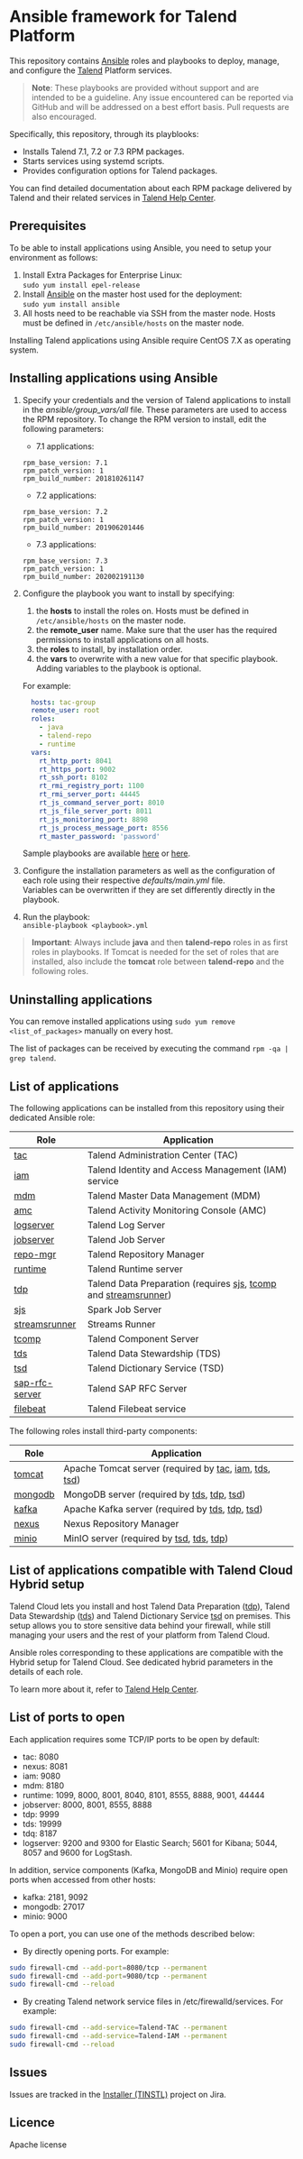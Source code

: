 # Ansible framework for Talend Platform

This repository contains [Ansible](https://www.ansible.com/) roles and playbooks to deploy, manage, and configure the [Talend](https://www.talend.com) Platform services.

> **Note**: These playbooks are provided without support and are intended to be a guideline. Any issue encountered can be reported via GitHub and will be addressed on a best effort basis. Pull requests are also encouraged.

Specifically, this repository, through its playblooks:

* Installs Talend 7.1, 7.2 or 7.3 RPM packages.
* Starts services using systemd scripts.
* Provides configuration options for Talend packages.

You can find detailed documentation about each RPM package delivered by Talend and their related services in [Talend Help Center](https://help.talend.com/search/all?query=rpm&content-lang=en-US).

## Prerequisites

To be able to install applications using Ansible, you need to setup your environment as follows:

1. Install Extra Packages for Enterprise Linux: <br/> `sudo yum install epel-release`
2. Install [Ansible](https://www.ansible.com/) on the master host used for the deployment: <br/> `sudo yum install ansible`
3. All hosts need to be reachable via SSH from the master node. Hosts must be defined in `/etc/ansible/hosts` on the master node.

Installing Talend applications using Ansible require CentOS 7.X as operating system.

## Installing applications using Ansible

1. Specify your credentials and the version of Talend applications to install in the *ansible/group_vars/all* file. These parameters are used to access the RPM repository.
To change the RPM version to install, edit the following parameters:
    * 7.1 applications:
    ```
    rpm_base_version: 7.1
    rpm_patch_version: 1
    rpm_build_number: 201810261147
    ```
    * 7.2 applications:
    ```
    rpm_base_version: 7.2
    rpm_patch_version: 1
    rpm_build_number: 201906201446
    ```
    * 7.3 applications:
    ```
    rpm_base_version: 7.3
    rpm_patch_version: 1
    rpm_build_number: 202002191130
    ```

2. Configure the playbook you want to install by specifying:
    1. the **hosts** to install the roles on. Hosts must be defined in `/etc/ansible/hosts` on the master node.
    2. the **remote_user** name. Make sure that the user has the required permissions to install applications on all hosts.
    3. the **roles** to install, by installation order.
    4. the **vars** to overwrite with a new value for that specific playbook. Adding variables to the playbook is optional.

    For example:

    ```yml
      hosts: tac-group
      remote_user: root
      roles:
        - java
        - talend-repo
        - runtime
      vars:
        rt_http_port: 8041
        rt_https_port: 9002
        rt_ssh_port: 8102
        rt_rmi_registry_port: 1100
        rt_rmi_server_port: 44445
        rt_js_command_server_port: 8010
        rt_js_file_server_port: 8011
        rt_js_monitoring_port: 8898
        rt_js_process_message_port: 8556
        rt_master_password: 'password'
    ```

    Sample playbooks are available [here](ansible/examples) or [here](ansible).

3. Configure the installation parameters as well as the configuration of each role using their respective *defaults/main.yml* file. <br/> Variables can be overwritten if they are set differently directly in the playbook.
4. Run the playbook: <br/> `ansible-playbook <playbook>.yml`

> **Important**: Always include **java** and then **talend-repo** roles in as first roles in playbooks. If Tomcat is needed for the set of roles that are installed, also include the **tomcat** role between **talend-repo** and the following roles.


## Uninstalling applications

You can remove installed applications using `sudo yum remove <list_of_packages>` manually on every host.

The list of packages can be received by executing the command `rpm -qa | grep talend`.

## List of applications

The following applications can be installed from this repository using their dedicated Ansible role:

| Role                                           | Application                                                                                                                                |
| ---------------------------------------------- | ------------------------------------------------------------------------------------------------------------------------------------------ |
| [tac](ansible/roles/tac)                       | Talend Administration Center (TAC)                                                                                                         |
| [iam](ansible/roles/iam)                       | Talend Identity and Access Management (IAM) service                                                                                        |
| [mdm](ansible/roles/mdm)                       | Talend Master Data Management (MDM)                                                                                                        |
| [amc](ansible/roles/amc)                       | Talend Activity Monitoring Console (AMC)                                                                                                   |
| [logserver](ansible/roles/logserver)           | Talend Log Server                                                                                                                          |
| [jobserver](ansible/roles/jobserver)           | Talend Job Server                                                                                                                          |
| [repo-mgr](ansible/roles/repo-mgr)             | Talend Repository Manager                                                                                                                  |
| [runtime](ansible/roles/runtime)               | Talend Runtime server                                                                                                                      |
| [tdp](ansible/roles/tdp)                       | Talend Data Preparation (requires [sjs](ansible/roles/sjs), [tcomp](ansible/roles/tcomp) and [streamsrunner](ansible/roles/streamsrunner)) |
| [sjs](ansible/roles/sjs)                       | Spark Job Server                                                                                                                           |
| [streamsrunner](ansible/roles/streamsrunner)   | Streams Runner                                                                                                                             |
| [tcomp](ansible/roles/tcomp)                   | Talend Component Server                                                                                                                    |
| [tds](ansible/roles/tds)                       | Talend Data Stewardship (TDS)                                                                                                              |
| [tsd](ansible/roles/tsd)                       | Talend Dictionary Service (TSD)                                                                                                            |
| [sap-rfc-server](ansible/roles/sap-rfc-server) | Talend SAP RFC Server                                                                                                                      |
| [filebeat](ansible/roles/filebeat)             | Talend Filebeat service                                                                                                                    |

The following roles install third-party components:

| Role                             | Application                                                                                                                                 |
| -------------------------------- | ------------------------------------------------------------------------------------------------------------------------------------------- |
| [tomcat](ansible/roles/tomcat)   | Apache Tomcat server (required by [tac](ansible/roles/tac), [iam](ansible/roles/iam), [tds](ansible/roles/tds), [tsd](ansible/roles/tsd)) |
| [mongodb](ansible/roles/mongodb) | MongoDB server (required by [tds](ansible/roles/tds), [tdp](ansible/roles/tdp), [tsd](ansible/roles/tsd))                                   |
| [kafka](ansible/roles/kafka)     | Apache Kafka server (required by [tds](ansible/roles/tds), [tdp](ansible/roles/tdp), [tsd](ansible/roles/tsd))                              |
| [nexus](ansible/roles/nexus)     | Nexus Repository Manager                                                                                                                    |
| [minio](ansible/roles/minio)     | MinIO server (required by [tsd](ansible/roles/tsd), [tds](ansible/roles/tds), [tdp](ansible/roles/tdp))                                    |

## List of applications compatible with Talend Cloud Hybrid setup

Talend Cloud lets you install and host Talend Data Preparation ([tdp](ansible/roles/tdp)), Talend Data Stewardship ([tds](ansible/roles/tds)) and Talend Dictionary Service [tsd](ansible/roles/tsd) on premises. This setup allows you to store sensitive data behind your firewall, while still managing your users and the rest of your platform from Talend Cloud.

Ansible roles corresponding to these applications are compatible with the Hybrid setup for Talend Cloud. See dedicated hybrid parameters in the details of each role.

To learn more about it, refer to [Talend Help Center](https://help.talend.com/access/sources/content/map?pageid=cloud_hybrid_install&afs:lang=en&EnrichVersion=Cloud).


## List of ports to open

Each application requires some TCP/IP ports to be open by default:

* tac: 8080
* nexus: 8081
* iam: 9080
* mdm: 8180
* runtime: 1099, 8000, 8001, 8040, 8101, 8555, 8888, 9001, 44444
* jobserver: 8000, 8001, 8555, 8888
* tdp: 9999
* tds: 19999
* tdq: 8187
* logserver: 9200 and 9300 for Elastic Search; 5601 for Kibana; 5044, 8057 and 9600 for LogStash.

In addition, service components (Kafka, MongoDB and Minio) require open ports when accessed from other hosts:

* kafka: 2181, 9092
* mongodb: 27017
* minio: 9000

To open a port, you can use one of the methods described below:

* By directly opening ports. For example:
```bash
sudo firewall-cmd --add-port=8080/tcp --permanent
sudo firewall-cmd --add-port=9080/tcp --permanent
sudo firewall-cmd --reload
```

* By creating Talend network service files in /etc/firewalld/services. For example:
```bash
sudo firewall-cmd --add-service=Talend-TAC --permanent
sudo firewall-cmd --add-service=Talend-IAM --permanent
sudo firewall-cmd --reload
```

## Issues

Issues are tracked in the [Installer (TINSTL)]((https://jira.talendforge.org/browse/TINSTL)) project on Jira.

## Licence

Apache license
